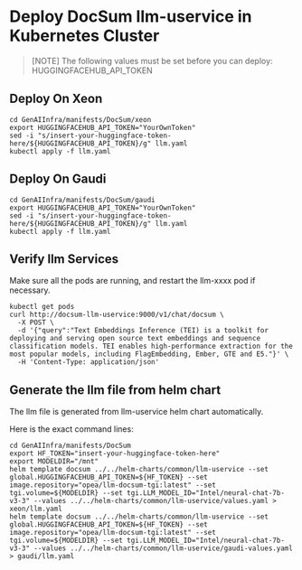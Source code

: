 # Deploy DocSum llm-uservice in Kubernetes Cluster

> [NOTE]
> The following values must be set before you can deploy:
> HUGGINGFACEHUB_API_TOKEN

## Deploy On Xeon

```
cd GenAIInfra/manifests/DocSum/xeon
export HUGGINGFACEHUB_API_TOKEN="YourOwnToken"
sed -i "s/insert-your-huggingface-token-here/${HUGGINGFACEHUB_API_TOKEN}/g" llm.yaml
kubectl apply -f llm.yaml
```

## Deploy On Gaudi

```
cd GenAIInfra/manifests/DocSum/gaudi
export HUGGINGFACEHUB_API_TOKEN="YourOwnToken"
sed -i "s/insert-your-huggingface-token-here/${HUGGINGFACEHUB_API_TOKEN}/g" llm.yaml
kubectl apply -f llm.yaml
```

## Verify llm Services

Make sure all the pods are running, and restart the llm-xxxx pod if necessary.

```
kubectl get pods
curl http://docsum-llm-uservice:9000/v1/chat/docsum \
  -X POST \
  -d '{"query":"Text Embeddings Inference (TEI) is a toolkit for deploying and serving open source text embeddings and sequence classification models. TEI enables high-performance extraction for the most popular models, including FlagEmbedding, Ember, GTE and E5."}' \
  -H 'Content-Type: application/json'
```

## Generate the llm file from helm chart

The llm file is generated from llm-uservice helm chart automatically.

Here is the exact command lines:

```
cd GenAIInfra/manifests/DocSum
export HF_TOKEN="insert-your-huggingface-token-here"
export MODELDIR="/mnt"
helm template docsum ../../helm-charts/common/llm-uservice --set global.HUGGINGFACEHUB_API_TOKEN=${HF_TOKEN} --set image.repository="opea/llm-docsum-tgi:latest" --set tgi.volume=${MODELDIR} --set tgi.LLM_MODEL_ID="Intel/neural-chat-7b-v3-3" --values ../../helm-charts/common/llm-uservice/values.yaml > xeon/llm.yaml
helm template docsum ../../helm-charts/common/llm-uservice --set global.HUGGINGFACEHUB_API_TOKEN=${HF_TOKEN} --set image.repository="opea/llm-docsum-tgi:latest" --set tgi.volume=${MODELDIR} --set tgi.LLM_MODEL_ID="Intel/neural-chat-7b-v3-3" --values ../../helm-charts/common/llm-uservice/gaudi-values.yaml > gaudi/llm.yaml

```
